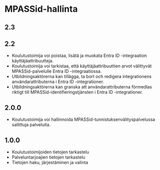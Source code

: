 # MPASSid-hallinta

## 2.3


## 2.2

- Koulutustoimija voi poistaa, lisätä ja muokata Entra ID -integraation käyttäjäattribuutteja.
- Koulutustoimija voi tarkistaa, että käyttäjäattribuuttien arvot välittyvät MPASSid-palvelulle Entra ID -integraatiossa.
- Utbildningsaktörerna kan tillägga, ta bort och redigera integrationens användarattributerna i Entra ID -integrationer.
- Utbildningsaktörerna kan granska att användarattributerna förmedlas riktigt till MPASSid-identifieringstjänsten i Entra ID -integrationer.

## 2.0.0

- Koulutustoimija voi hallinnoida MPASSid-tunnistuksenvälityspalvelussa sallittuja palveluita.

## 1.0.0

- Koulutustoimijoiden tietojen tarkastelu
- Palveluntarjoajien tietojen tarkastelu
- Tietojen haku, järjestäminen ja valinta
